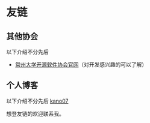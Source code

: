 # 友链

## 其他协会

以下介绍不分先后

- [常州大学开源软件协会官网](https://xn--b9wm4u.xn--pss25ce2cjk.com/)（对开发感兴趣的可以了解）


## 个人博客

以下介绍不分先后
[kano07](https://2754lm.github.io/)


想登友链的欢迎联系我。
